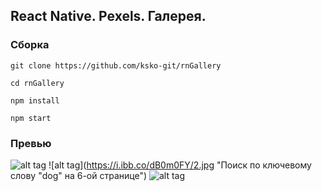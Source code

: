 ## React Native. Pexels. Галерея.
### Сборка
```
git clone https://github.com/ksko-git/rnGallery
```
```
cd rnGallery
```
```
npm install
```
```
npm start
```
### Превью
![alt tag](https://i.ibb.co/sK3QSV6/1.jpg "Главный экран")
![alt tag](https://i.ibb.co/dB0m0FY/2.jpg "Поиск по ключевому слову "dog" на 6-ой странице")
![alt tag](https://i.ibb.co/MGGjNNS/3.jpg "Отдельная фотография")
